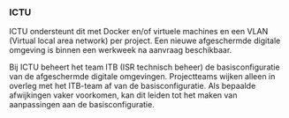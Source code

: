 ### ICTU

ICTU ondersteunt dit met Docker en/of virtuele machines en een VLAN (Virtual local area network) per project. Een nieuwe afgeschermde digitale omgeving is binnen een werkweek na aanvraag beschikbaar.

Bij ICTU beheert het team ITB (ISR technisch beheer) de basisconfiguratie van de afgeschermde digitale omgevingen. Projectteams wijken alleen in overleg met het ITB-team af van de basisconfiguratie. Als bepaalde afwijkingen vaker voorkomen, kan dit leiden tot het maken van aanpassingen aan de basisconfiguratie.
